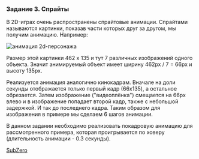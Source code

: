 ### Задание 3. Спрайты
В 2D-играх очень распространены спрайтовые анимации. 
Спрайтами называются картинки, показав части которых друг за другом, мы получим анимацию. 
Например:

![анимация 2d-персонажа](http://www.mpbox.ru/assets/images/without-flash/gamedev/sheet.jpg)

Размер этой картинки 462 x 135 и тут 7 различных изображений одного объекта.
Значит анимируемый объект имеет ширину 462px / 7 = 66px и высоту 135px.

Реализуется анимация аналогично кинокадрам. 
Вначале на доли секунды отображается только первый кадр (66x135), а остальное обрезается. Затем изображение ("видеоплёнка") смещается на 66px влево и в изображение попадает второй кадр, также с небольшой задержкой. И так до последнего кадра. Таким образом для изображения в примере мы сделаем 6 шагов анимации.

В данном задании необходимо реализовать покадровую анимацию для рассмотренного примера,
 которая проигрывается по ховеру (длительность анимации - 0.3 секунды).

[SubZero](http://www.mpbox.ru/assets/images/without-flash/gamedev/sheet.jpg)

